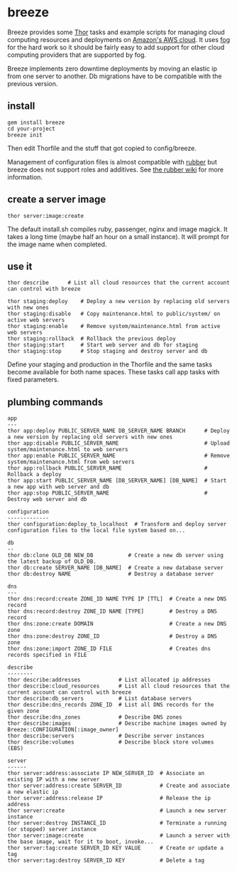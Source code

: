# breeze

Breeze provides some [Thor](https://github.com/wycats/thor) tasks and example scripts for managing cloud computing resources
and deployments on [Amazon's AWS cloud](http://aws.amazon.com/). It uses [fog](https://github.com/geemus/fog) for the hard
work so it should be fairly easy to add support for other cloud computing providers that are supported by fog.

Breeze implements zero downtime deployments by moving an elastic ip from one server to another. Db migrations have to be
compatible with the previous version.

## install

    gem install breeze
    cd your-project
    breeze init

Then edit Thorfile and the stuff that got copied to config/breeze.

Management of configuration files is almost compatible with [rubber](https://github.com/wr0ngway/rubber)
but breeze does not support roles and additives. See [the rubber wiki](https://github.com/wr0ngway/rubber/wiki/Configuration)
for more information.

## create a server image

    thor server:image:create

The default install.sh compiles ruby, passenger, nginx and image magick. It takes a long time
(maybe half an hour on a small instance). It will prompt for the image name when completed.

## use it

    thor describe      # List all cloud resources that the current account can control with breeze
    
    thor staging:deploy    # Deploy a new version by replacing old servers with new ones
    thor staging:disable   # Copy maintenance.html to public/system/ on active web servers
    thor staging:enable    # Remove system/maintenance.html from active web servers
    thor staging:rollback  # Rollback the previous deploy
    thor staging:start     # Start web server and db for staging
    thor staging:stop      # Stop staging and destroy server and db

Define your staging and production in the Thorfile and the same tasks become available for both name spaces.
These tasks call app tasks with fixed parameters.

## plumbing commands

    app
    ---
    thor app:deploy PUBLIC_SERVER_NAME DB_SERVER_NAME BRANCH      # Deploy a new version by replacing old servers with new ones
    thor app:disable PUBLIC_SERVER_NAME                           # Upload system/maintenance.html to web servers
    thor app:enable PUBLIC_SERVER_NAME                            # Remove system/maintenance.html from web servers
    thor app:rollback PUBLIC_SERVER_NAME                          # Rollback a deploy
    thor app:start PUBLIC_SERVER_NAME [DB_SERVER_NAME] [DB_NAME]  # Start a new app with web server and db
    thor app:stop PUBLIC_SERVER_NAME                              # Destroy web server and db
    
    configuration
    -------------
    thor configuration:deploy_to_localhost  # Transform and deploy server configuration files to the local file system based on...
    
    db
    --
    thor db:clone OLD_DB NEW_DB           # Create a new db server using the latest backup of OLD_DB.
    thor db:create SERVER_NAME [DB_NAME]  # Create a new database server
    thor db:destroy NAME                  # Destroy a database server
    
    dns
    ---
    thor dns:record:create ZONE_ID NAME TYPE IP [TTL]  # Create a new DNS record
    thor dns:record:destroy ZONE_ID NAME [TYPE]        # Destroy a DNS record
    thor dns:zone:create DOMAIN                        # Create a new DNS zone
    thor dns:zone:destroy ZONE_ID                      # Destroy a DNS zone
    thor dns:zone:import ZONE_ID FILE                  # Creates dns records specified in FILE
    
    describe
    --------
    thor describe:addresses            # List allocated ip addresses
    thor describe:cloud_resources      # List all cloud resources that the current account can control with breeze
    thor describe:db_servers           # List database servers
    thor describe:dns_records ZONE_ID  # List all DNS records for the given zone
    thor describe:dns_zones            # Describe DNS zones
    thor describe:images               # Describe machine images owned by Breeze::CONFIGURATION[:image_owner]
    thor describe:servers              # Describe server instances
    thor describe:volumes              # Describe block store volumes (EBS)
    
    server
    ------
    thor server:address:associate IP NEW_SERVER_ID  # Associate an existing IP with a new server
    thor server:address:create SERVER_ID            # Create and associate a new elastic ip
    thor server:address:release IP                  # Release the ip address
    thor server:create                              # Launch a new server instance
    thor server:destroy INSTANCE_ID                 # Terminate a running (or stopped) server instance
    thor server:image:create                        # Launch a server with the base image, wait for it to boot, invoke...
    thor server:tag:create SERVER_ID KEY VALUE      # Create or update a tag
    thor server:tag:destroy SERVER_ID KEY           # Delete a tag
